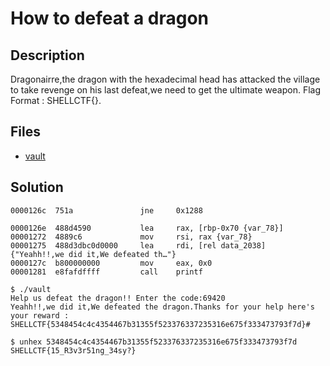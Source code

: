 # How to defeat a dragon

## Description

Dragonairre,the dragon with the hexadecimal head has attacked the village to take revenge on his last defeat,we need to get the ultimate weapon.
Flag Format : SHELLCTF{}.

## Files

* [vault](vault)

## Solution

```
0000126c  751a               jne     0x1288

0000126e  488d4590           lea     rax, [rbp-0x70 {var_78}]
00001272  4889c6             mov     rsi, rax {var_78}
00001275  488d3dbc0d0000     lea     rdi, [rel data_2038]  {"Yeahh!!,we did it,We defeated th…"}
0000127c  b800000000         mov     eax, 0x0
00001281  e8fafdffff         call    printf
```

```
$ ./vault                                                       
Help us defeat the dragon!! Enter the code:69420
Yeahh!!,we did it,We defeated the dragon.Thanks for your help here's your reward : SHELLCTF{5348454c4c4354467b31355f523376337235316e675f333473793f7d}#  

$ unhex 5348454c4c4354467b31355f523376337235316e675f333473793f7d
SHELLCTF{15_R3v3r51ng_34sy?}                        
```